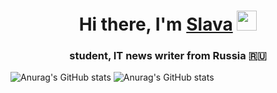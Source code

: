 <h1 align="center">Hi there, I'm <a href="https://t.me/slavalovesfoxes" target="_blank">Slava</a> 
<img src="https://github.com/blackcater/blackcater/raw/main/images/Hi.gif" height="32"/></h1>
<h3 align="center">student, IT news writer from Russia 🇷🇺</h3>


![Anurag's GitHub stats](https://github-readme-stats.vercel.app/api?username=vya4eslavv)
![Anurag's GitHub stats](https://github-readme-stats.vercel.app/api?username=vya4eslavv&show_icons=true&theme=radical)








<!---
vya4eslavv/vya4eslavv is a ✨ special ✨ repository because its `README.md` (this file) appears on your GitHub profile.
You can click the Preview link to take a look at your changes.
--->
